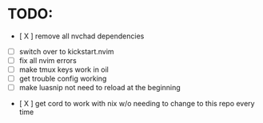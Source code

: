 
# TODO:
- [ X ] remove all nvchad dependencies
- [ ] switch over to kickstart.nvim
- [ ] fix all nvim errors
- [ ] make tmux keys work in oil
- [ ] get trouble config working
- [ ] make luasnip not need to reload at the beginning
- [ X ] get cord to work with nix w/o needing to change to this repo every time
